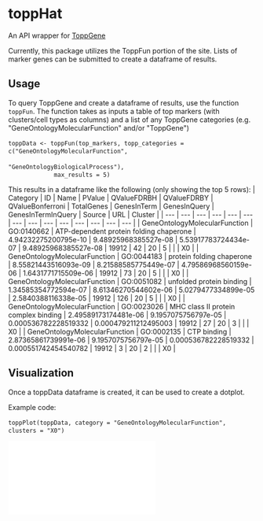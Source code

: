# toppHat

An API wrapper for [ToppGene](https://toppgene.cchmc.org/)

Currently, this package utilizes the ToppFun portion of the site. Lists of marker genes can be submitted to create a dataframe of results.

## Usage

To query ToppGene and create a dataframe of results, use the function `toppFun`. The function takes as inputs a table of top markers (with clusters/cell types as columns) and a list of any ToppGene categories (e.g. "GeneOntologyMolecularFunction" and/or "ToppGene")

```
toppData <- toppFun(top_markers, topp_categories = c("GeneOntologyMolecularFunction",
                                              "GeneOntologyBiologicalProcess"),
             max_results = 5)
```

This results in a dataframe like the following (only showing the top 5 rows):
| Category | ID | Name | PValue | QValueFDRBH | QValueFDRBY | QValueBonferroni | TotalGenes | GenesInTerm | GenesInQuery | GenesInTermInQuery | Source | URL | Cluster |
| --- | --- | --- | --- | --- | --- | --- | --- | --- | --- | --- | --- | --- | --- |
| GeneOntologyMolecularFunction | GO:0140662 | ATP-dependent protein folding chaperone | 4.94232275200795e-10 | 9.48925968385527e-08 | 5.53917783724434e-07 | 9.48925968385527e-08 | 19912 | 42 | 20 | 5 |   |   | X0 |
| GeneOntologyMolecularFunction | GO:0044183 | protein folding chaperone | 8.55821443516093e-09 | 8.21588585775449e-07 | 4.79586968560159e-06 | 1.6431771715509e-06 | 19912 | 73 | 20 | 5 |   |   | X0 |
| GeneOntologyMolecularFunction | GO:0051082 | unfolded protein binding | 1.34585354772594e-07 | 8.61346270544602e-06 | 5.0279477334899e-05 | 2.5840388116338e-05 | 19912 | 126 | 20 | 5 |   |   | X0 |
| GeneOntologyMolecularFunction | GO:0023026 | MHC class II protein complex binding | 2.49589173174481e-06 | 9.1957075756797e-05 | 0.000536782228519332 | 0.000479211212495003 | 19912 | 27 | 20 | 3 |   |   | X0 |
| GeneOntologyMolecularFunction | GO:0002135 | CTP binding | 2.87365861739991e-06 | 9.1957075756797e-05 | 0.000536782228519332 | 0.000551742454540782 | 19912 | 3 | 20 | 2 |   |   | X0 |


## Visualization

Once a toppData dataframe is created, it can be used to create a dotplot.

Example code:

```
toppPlot(toppData, category = "GeneOntologyMolecularFunction", clusters = "X0")
```
![DotPlot of toppData results](/examples/toppplot_example.pdf)